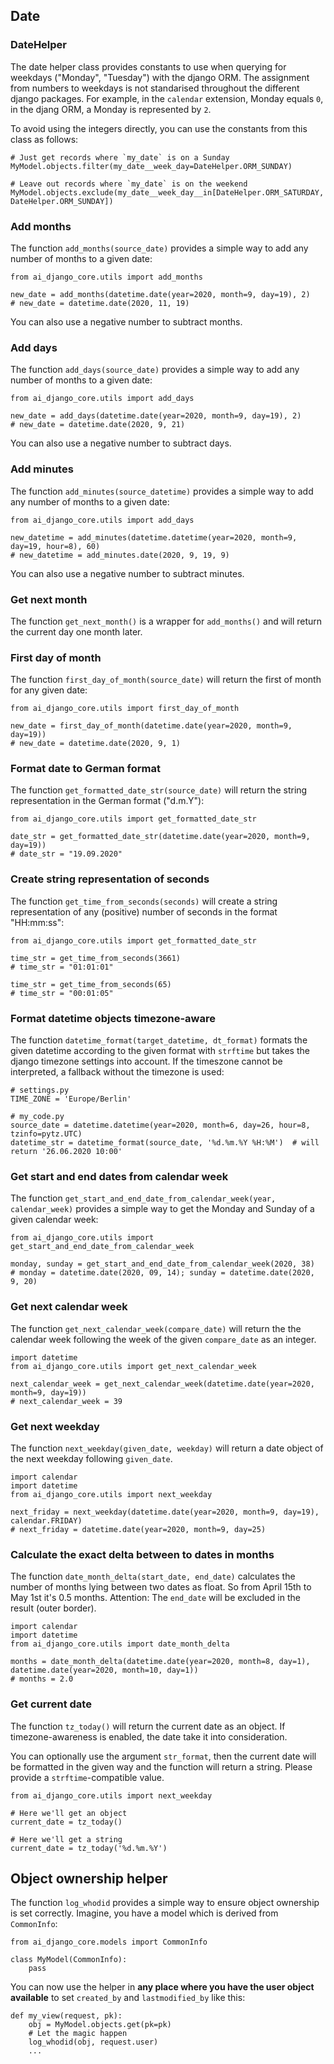 
## Date

### DateHelper

The date helper class provides constants to use when querying for weekdays ("Monday", "Tuesday") with the django ORM.
The assignment from numbers to weekdays is not standarised throughout the different django packages. For example,
in the ``calendar`` extension, Monday equals `0`, in the djang ORM, a Monday is represented by `2`.

To avoid using the integers directly, you can use the constants from this class as follows:

````
# Just get records where `my_date` is on a Sunday
MyModel.objects.filter(my_date__week_day=DateHelper.ORM_SUNDAY)

# Leave out records where `my_date` is on the weekend
MyModel.objects.exclude(my_date__week_day__in[DateHelper.ORM_SATURDAY, DateHelper.ORM_SUNDAY])
````

### Add months

The function ``add_months(source_date)`` provides a simple way to add any number of months to a given date:

````
from ai_django_core.utils import add_months

new_date = add_months(datetime.date(year=2020, month=9, day=19), 2)
# new_date = datetime.date(2020, 11, 19)
````

You can also use a negative number to subtract months.

### Add days

The function ``add_days(source_date)`` provides a simple way to add any number of months to a given date:

````
from ai_django_core.utils import add_days

new_date = add_days(datetime.date(year=2020, month=9, day=19), 2)
# new_date = datetime.date(2020, 9, 21)
````

You can also use a negative number to subtract days.

### Add minutes

The function ``add_minutes(source_datetime)`` provides a simple way to add any number of months to a given date:

````
from ai_django_core.utils import add_days

new_datetime = add_minutes(datetime.datetime(year=2020, month=9, day=19, hour=8), 60)
# new_datetime = add_minutes.date(2020, 9, 19, 9)
````

You can also use a negative number to subtract minutes.

### Get next month

The function ``get_next_month()`` is a wrapper for ``add_months()`` and will return the current day one month later.

### First day of month

The function ``first_day_of_month(source_date)`` will return the first of month for any given date:

````
from ai_django_core.utils import first_day_of_month

new_date = first_day_of_month(datetime.date(year=2020, month=9, day=19))
# new_date = datetime.date(2020, 9, 1)
````

### Format date to German format

The function ``get_formatted_date_str(source_date)`` will return the string representation in the German format ("d.m.Y"):

````
from ai_django_core.utils import get_formatted_date_str

date_str = get_formatted_date_str(datetime.date(year=2020, month=9, day=19))
# date_str = "19.09.2020"
````

### Create string representation of seconds


The function ``get_time_from_seconds(seconds)`` will create a string representation of any (positive) number of seconds
in the format "HH:mm:ss":

````
from ai_django_core.utils import get_formatted_date_str

time_str = get_time_from_seconds(3661)
# time_str = "01:01:01"

time_str = get_time_from_seconds(65)
# time_str = "00:01:05"
````

### Format datetime objects timezone-aware

The function ``datetime_format(target_datetime, dt_format)`` formats the given datetime according to the given format
with ``strftime`` but takes the django timezone settings into account. If the timeszone cannot be interpreted, a fallback
without the timezone is used:

````
# settings.py
TIME_ZONE = 'Europe/Berlin'

# my_code.py
source_date = datetime.datetime(year=2020, month=6, day=26, hour=8, tzinfo=pytz.UTC)
datetime_str = datetime_format(source_date, '%d.%m.%Y %H:%M')  # will return '26.06.2020 10:00'
````

### Get start and end dates from calendar week

The function ``get_start_and_end_date_from_calendar_week(year, calendar_week)`` provides a simple way to get the Monday
and Sunday of a given calendar week:

````
from ai_django_core.utils import get_start_and_end_date_from_calendar_week

monday, sunday = get_start_and_end_date_from_calendar_week(2020, 38)
# monday = datetime.date(2020, 09, 14); sunday = datetime.date(2020, 9, 20)
````

### Get next calendar week

The function ``get_next_calendar_week(compare_date)`` will return the the calendar week following the week of the given
``compare_date`` as an integer.

````
import datetime
from ai_django_core.utils import get_next_calendar_week

next_calendar_week = get_next_calendar_week(datetime.date(year=2020, month=9, day=19))
# next_calendar_week = 39
````

### Get next weekday

The function ``next_weekday(given_date, weekday)`` will return a date object of the next weekday following `given_date`.

````
import calendar
import datetime
from ai_django_core.utils import next_weekday

next_friday = next_weekday(datetime.date(year=2020, month=9, day=19), calendar.FRIDAY)
# next_friday = datetime.date(year=2020, month=9, day=25)
````

### Calculate the exact delta between to dates in months

The function ``date_month_delta(start_date, end_date)`` calculates the number of months lying between two dates as
float. So from April 15th to May 1st it's 0.5 months. Attention: The `end_date` will be excluded in the result
(outer border).

````
import calendar
import datetime
from ai_django_core.utils import date_month_delta

months = date_month_delta(datetime.date(year=2020, month=8, day=1), datetime.date(year=2020, month=10, day=1))
# months = 2.0
````


### Get current date

The function ``tz_today()`` will return the current date as an object. If timezone-awareness is enabled, the date
take it into consideration.

You can optionally use the argument ``str_format``, then the current date will be formatted in the given way and the
function will return a string. Please provide a ``strftime``-compatible value.

````
from ai_django_core.utils import next_weekday

# Here we'll get an object
current_date = tz_today()

# Here we'll get a string
current_date = tz_today('%d.%m.%Y')
````

## Object ownership helper

The function ``log_whodid`` provides a simple way to ensure object ownership is set correctly. Imagine, you have a model
which is derived from ``CommonInfo``:

````
from ai_django_core.models import CommonInfo

class MyModel(CommonInfo):
    pass
````

You can now use the helper in **any place where you have the user object available** to set ``created_by``
and ``lastmodified_by`` like this:

````
def my_view(request, pk):
    obj = MyModel.objects.get(pk=pk)
    # Let the magic happen
    log_whodid(obj, request.user)
    ...
````
